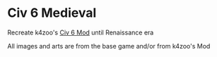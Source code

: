 # Civ 6 Medieval
Recreate k4zoo's [Civ 6 Mod](https://github.com/k4zoo/Civilization-6-Mod) until Renaissance era

All images and arts are from the base game and/or from k4zoo's Mod